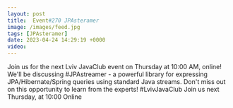 ```yaml
---
layout: post
title:  Event#270 JPAsteramer
image: /images/feed.jpg
tags: [JPAsteramer]
date: 2023-04-24 14:29:19 +0000
video: 
---
```


Join us for the next Lviv JavaClub event on Thursday at 10:00 AM, online! We'll be discussing #JPAstreamer - a powerful library for expressing JPA/Hibernate/Spring queries using standard Java streams. Don't miss out on this opportunity to learn from the experts! #LvivJavaClub
Join us next Thursday, at 10:00 Online

